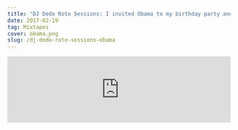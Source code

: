 ```yaml
---
title: "DJ Dedo Roto Sessions: I invited Obama to my birthday party and this is what happened"
date: 2017-02-19
tag: Mixtapes
cover: obama.png
slug: /dj-dedo-roto-sessions-obama
---
```


<iframe width="100%" src="https://www.mixcloud.com/widget/iframe/?hide_cover=1&hide_artwork=1&feed=%2Fdjdedoroto%2Fi-invited-obama-to-my-birthday-party-and-this-is-what-happened%2F" frameborder="0" ></iframe>
